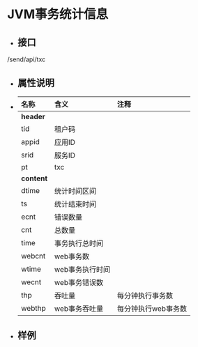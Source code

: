 # JVM事务统计信息

* ## 接口

/send/api/txc

* ## 属性说明
* | **名称** | **含义** | **注释** |
  | :--- | :--- | :--- |
  | **header** |  |  |
  | tid | 租户码 |  |
  | appid | 应用ID |  |
  | srid | 服务ID |  |
  | pt | txc |  |
  | **content** |  |  |
  | dtime | 统计时间区间 |  |
  | ts | 统计结束时间 |  |
  | ecnt | 错误数量 |  |
  | cnt | 总数量 |  |
  | time | 事务执行总时间 |  |
  | webcnt | web事务数 |  |
  | wtime | web事务执行时间 |  |
  | wecnt | web事务错误数 |  |
  | thp | 吞吐量 | 每分钟执行事务数 |
  | webthp | web事务吞吐量 | 每分钟执行web事务数 |
* ## 样例



